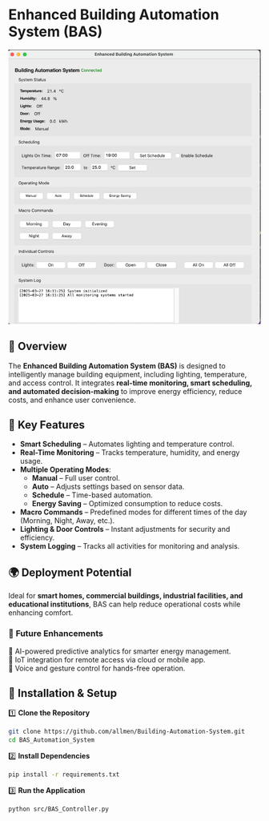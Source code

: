 # **Enhanced Building Automation System (BAS)**  

![BAS_GUI](GUI.png)

## 📌 Overview  

The **Enhanced Building Automation System (BAS)** is designed to intelligently manage building equipment, including lighting, temperature, and access control. It integrates **real-time monitoring, smart scheduling, and automated decision-making** to improve energy efficiency, reduce costs, and enhance user convenience.  

## 🚀 **Key Features**  

- **Smart Scheduling** – Automates lighting and temperature control.  
- **Real-Time Monitoring** – Tracks temperature, humidity, and energy usage.  
- **Multiple Operating Modes**:  
  - **Manual** – Full user control.  
  - **Auto** – Adjusts settings based on sensor data.  
  - **Schedule** – Time-based automation.  
  - **Energy Saving** – Optimized consumption to reduce costs.  
- **Macro Commands** – Predefined modes for different times of the day (Morning, Night, Away, etc.).  
- **Lighting & Door Controls** – Instant adjustments for security and efficiency.  
- **System Logging** – Tracks all activities for monitoring and analysis.  

## 🌍 **Deployment Potential**  

Ideal for **smart homes, commercial buildings, industrial facilities, and educational institutions**, BAS can help reduce operational costs while enhancing comfort.  

### 🔮 **Future Enhancements**  
🔹 AI-powered predictive analytics for smarter energy management.  
🔹 IoT integration for remote access via cloud or mobile app.  
🔹 Voice and gesture control for hands-free operation.  

## 🔧 **Installation & Setup**  

1️⃣ **Clone the Repository**  
```sh
git clone https://github.com/allmen/Building-Automation-System.git
cd BAS_Automation_System
```  
2️⃣ **Install Dependencies**  
```sh
pip install -r requirements.txt
```  
3️⃣ **Run the Application**  
```sh
python src/BAS_Controller.py
```  
